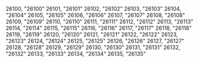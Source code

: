 ﻿26100, "26100"
26101, "26101"
26102, "26102"
26103, "26103"
26104, "26104"
26105, "26105"
26106, "26106"
26107, "26107"
26108, "26108"
26109, "26109"
26110, "26110"
26111, "26111"
26112, "26112"
26113, "26113"
26114, "26114"
26115, "26115"
26116, "26116"
26117, "26117"
26118, "26118"
26119, "26119"
26120, "26120"
26121, "26121"
26122, "26122"
26123, "26123"
26124, "26124"
26125, "26125"
26126, "26126"
26127, "26127"
26128, "26128"
26129, "26129"
26130, "26130"
26131, "26131"
26132, "26132"
26133, "26133"
26134, "26134"
26135, "26135"
